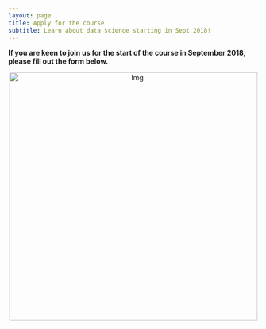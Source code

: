 ```yaml
---
layout: page
title: Apply for the course
subtitle: Learn about data science starting in Sept 2018!
---
```


__If you are keen to join us for the start of the course in September 2018, please fill out the form below.__

<center> <img src="{{ site.baseurl }}/img/Coding-Club-collage.jpg" alt="Img" style="width: 500px;"/> </center>
